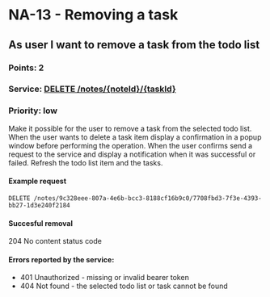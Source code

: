 # NA-13 - Removing a task

## As user I want to remove a task from the todo list

### Points: 2
### Service: [DELETE /notes/{noteId}/{taskId}](http://localhost:5000/api-doc#/Note%20items/TasksController_deleteNoteItem)
### Priority: low

Make it possible for the user to remove a task from the selected todo list.  
When the user wants to delete a task item display a confirmation in a popup window before performing the operation. When the user confirms send a request to the service and display a notification when it was successful or failed. Refresh the todo list item and the tasks.

#### Example request
`DELETE /notes/9c328eee-807a-4e6b-bcc3-8188cf16b9c0/7708fbd3-7f3e-4393-bb27-1d3e240f2184`

#### Succesful removal
204 No content status code

#### Errors reported by the service:
- 401 Unauthorized - missing or invalid bearer token
- 404 Not found - the selected todo list or task cannot be found
